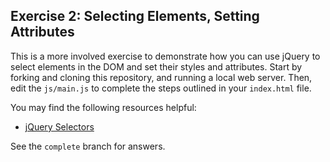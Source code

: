 ## Exercise 2: Selecting Elements, Setting Attributes

This is a more involved exercise to demonstrate how you can use jQuery to select elements in the DOM and set their styles and attributes. Start by forking and cloning this repository, and running a local web server. Then, edit the `js/main.js` to complete the steps outlined in your `index.html` file.

You may find the following resources helpful:

- [jQuery Selectors](http://www.w3schools.com/jquery/jquery_selectors.asp)

See the `complete` branch for answers.
